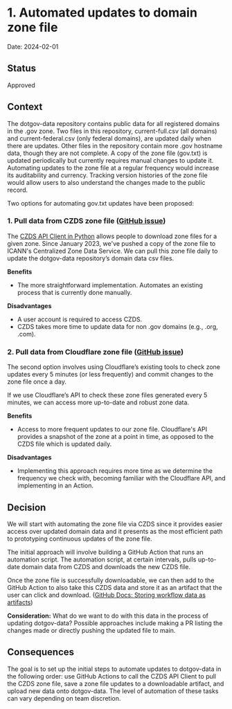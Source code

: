 # 1. Automated updates to domain zone file
Date: 2024-02-01

## Status
Approved

## Context
The dotgov-data repository contains public data for all registered domains in the .gov zone. Two files in this repository, current-full.csv (all domains) and current-federal.csv (only federal domains), are updated daily when there are updates. Other files in the repository contain more .gov hostname data, though they are not complete. A copy of the zone file (gov.txt) is updated periodically but currently requires manual changes to update it. Automating updates to the zone file at a regular frequency would increase its auditability and currency. Tracking version histories of the zone file would allow users to also understand the changes made to the public record.

Two options for automating gov.txt updates have been proposed:
### 1. Pull data from CZDS zone file ([GitHub issue](https://github.com/cisagov/dotgov-data/issues/107))
The [CZDS API Client in Python](https://github.com/icann/czds-api-client-python) allows people to download zone files for a given zone. Since January 2023, we've pushed a copy of the zone file to ICANN's Centralized Zone Data Service. We can pull this zone file daily to update the dotgov-data repository’s domain data csv files.

**Benefits**
- The more straightforward implementation. Automates an existing process that is currently done manually.

**Disadvantages**
- A user account is required to access CZDS.
- CZDS takes more time to update data for non .gov domains (e.g., .org, .com).

### 2. Pull data from Cloudflare zone file ([GitHub issue](https://github.com/cisagov/dotgov-data/pull/108))
The second option involves using Cloudflare’s existing tools to check zone updates every 5 minutes (or less frequently) and commit changes to the zone file once a day. 

If we use Cloudflare’s API to check these zone files generated every 5 minutes, we can access more up-to-date and robust zone data.

**Benefits**
- Access to more frequent updates to our zone file. Cloudflare's API provides a snapshot of the zone at a point in time, as opposed to the CZDS file which is updated daily.

**Disadvantages**
- Implementing this approach requires more time as we determine the frequency we check with, becoming familiar with the Cloudflare API, and implementing in an Action.

## Decision
We will start with automating the zone file via CZDS since it provides easier access over updated domain data and it presents as the most efficient path to prototyping continuous updates of the zone file.

The initial approach will involve building a GitHub Action that runs an automation script. The automation script, at certain intervals, pulls up-to-date domain data from CZDS and downloads the new CZDS file.

Once the zone file is successfully downloadable, we can then add to the GitHub Action to also take this CZDS data and store it as an artifact that the user can click and download. ([GitHub Docs: Storing workflow data as artifacts](https://docs.github.com/en/actions/using-workflows/storing-workflow-data-as-artifacts))

**Consideration:** What do we want to do with this data in the process of updating dotgov-data? Possible approaches include making a PR listing the changes made or directly pushing the updated file to main.

## Consequences
The goal is to set up the initial steps to automate updates to dotgov-data in the following order: use GitHub Actions to call the CZDS API Client to pull the CZDS zone file, save a zone file updates to a downloadable artifact, and upload new data onto dotgov-data. The level of automation of these tasks can vary depending on team discretion.





